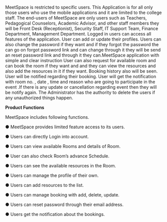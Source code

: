 MeetSpace is restricted to specific users. This Application is for all only those users who use the mobile applications and it are limited to the college staff.
The end-users of MeetSpace are only users such as Teachers, Pedagogical Counselors, Academic Advisor, and other staff members they will be Front Desk (Receptionist), Security Staff, IT Support Team, Finance Department, Management Department.
Logged in users can access all features of the application. User can add or update their profiles. Users can also change the password if they want and if they forgot the password the can go on forgot password link and can change through it they will be send an reset password link and through it they can.MeetSpace application with simple and clear instruction User can also request for available room and can book the room if they want and and they can view the resources and also add the resources in it if they want. Booking history also will be seen. User will be notified regarding their booking. User will get the notification with room no. , date , time and reason who are going to participate in the event .If there is any update or cancellation regarding event then they will be notify again.
The Administrator has the authority to delete the users if any unauthorized things happen.

**Product Functions**

MeetSpace includes following functions.

●	MeetSpace provides limited feature access to its users.

●	Users can directly Login into account.

●	Users can view available Rooms and details of Room.

●	User can also check Room’s advance Schedule.

●	Users can see the available resources in the Room.

●	Users can manage the profile of their own.

●	Users can add resources to the list.

●	Users can manage booking with add, delete, update.

●	Users can reset password through their email address.

●	Users get the notification about the bookings.


